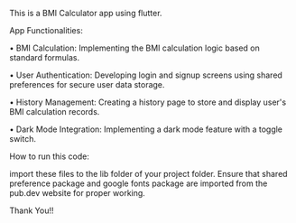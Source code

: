 This is a BMI Calculator app using flutter.

App Functionalities:  

• BMI Calculation: Implementing the BMI calculation logic based on standard formulas. 

• User Authentication: Developing login and signup screens using shared preferences for secure 
user data storage. 

• History Management: Creating a history page to store and display user's BMI calculation records. 

• Dark Mode Integration: Implementing a dark mode feature with a toggle switch. 

How to run this code:

import these files to the lib folder of your project folder.
Ensure that shared preference package and google fonts package are imported from the pub.dev website for proper working.

Thank You!!

